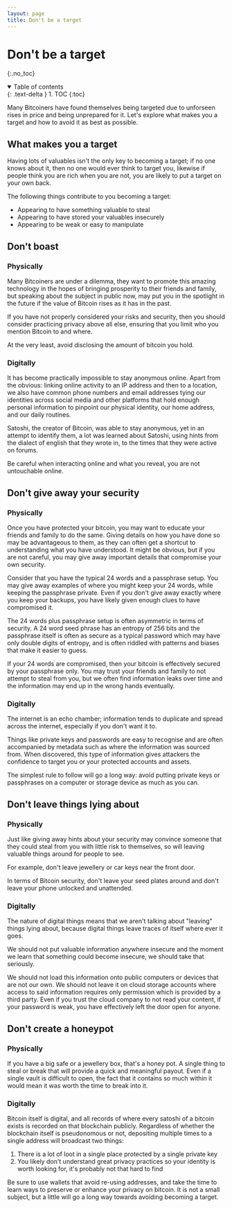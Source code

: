 ```yaml
---
layout: page
title: Don't be a target 
---
```


# Don't be a target
{:.no_toc}

<details open markdown="block">
  <summary>
    Table of contents
  </summary>
  {: .text-delta }
1. TOC
{:toc}
</details>

Many Bitcoiners have found themselves being targeted due to unforseen rises in price and being unprepared for it. Let's explore what makes you a target and how to avoid it as best as possible.

## What makes you a target

Having lots of valuables isn't the only key to becoming a target; if no one knows about it, then no one would ever think to target you, likewise if people think you are rich when you are not, you are likely to put a target on your own back.

The following things contribute to you becoming a target:
- Appearing to have something valuable to steal
- Appearing to have stored your valuables insecurely
- Appearing to be weak or easy to manipulate

## Don't boast

### Physically

Many Bitcoiners are under a dilemma, they want to promote this amazing technology in the hopes of bringing prosperity to their friends and family, but speaking about the subject in public now, may put you in the spotlight in the future if the value of Bitcoin rises as it has in the past.

If you have not properly considered your risks and security, then you should consider practicing privacy above all else, ensuring that you limit who you mention Bitcoin to and where.

At the very least, avoid disclosing the amount of bitcoin you hold.

### Digitally

It has become practically impossible to stay anonymous online. Apart from the obvious: linking online activity to an IP address and then to a location, we also have common phone numbers and email addresses tying our identities across social media and other platforms that hold enough personal information to pinpoint our physical identity, our home address, and our daily routines.

Satoshi, the creator of Bitcoin, was able to stay anonymous, yet in an attempt to identify them, a lot was learned about Satoshi, using hints from the dialect of english that they wrote in, to the times that they were active on forums.

Be careful when interacting online and what you reveal, you are not untouchable online.

## Don't give away your security

### Physically

Once you have protected your bitcoin, you may want to educate your friends and family to do the same. Giving details on how you have done so may be advantageous to them, as they can often get a shortcut to understanding what you have understood. It might be obvious, but if you are not careful, you may give away important details that compromise your own security.

Consider that you have the typical 24 words and a passphrase setup. You may give away examples of where you might keep your 24 words, while keeping the passphrase private. Even if you don't give away exactly where you keep your backups, you have likely given enough clues to have compromised it.

The 24 words plus passphrase setup is often asymmetric in terms of security. A 24 word seed phrase has an entropy of 256 bits and the passphrase itself is often as secure as a typical password which may have only double digits of entropy, and is often riddled with patterns and biases that make it easier to guess.

If your 24 words are compromised, then your bitcoin is effectively secured by your passphrase only. You may trust your friends and family to not attempt to steal from you, but we often find information leaks over time and the information may end up in the wrong hands eventually.

### Digitally

The internet is an echo chamber; information tends to duplicate and spread across the internet, especially if you don't want it to.

Things like private keys and passwords are easy to recognise and are often accompanied by metadata such as where the information was sourced from. When discovered, this type of information gives attackers the confidence to target you or your protected accounts and assets.

The simplest rule to follow will go a long way: avoid putting private keys or passphrases on a computer or storage device as much as you can.

## Don't leave things lying about

### Physically

Just like giving away hints about your security may convince someone that they could steal from you with little risk to themselves, so will leaving valuable things around for people to see.

For example, don't leave jewellery or car keys near the front door.

In terms of Bitcoin security, don't leave your seed plates around and don't leave your phone unlocked and unattended.

### Digitally

The nature of digital things means that we aren't talking about "leaving" things lying about, because digital things leave traces of itself where ever it goes.

We should not put valuable information anywhere insecure and the moment we learn that something could become insecure, we should take that seriously.

We should not load this information onto public computers or devices that are not our own. We should not leave it on cloud storage accounts where access to said information requires only permission which is provided by a third party. Even if you trust the cloud company to not read your content, if your password is weak, you have effectively left the door open for anyone.

## Don't create a honeypot

### Physically

If you have a big safe or a jewellery box, that's a honey pot. A single thing to steal or break that will provide a quick and meaningful payout. Even if a single vault is difficult to open, the fact that it contains so much within it would mean it was worth the time to break into it.

### Digitally

Bitcoin itself is digital, and all records of where every satoshi of a bitcoin exists is recorded on that blockchain publicly. Regardless of whether the blockchain itself is pseudonomous or not, depositing multiple times to a single address will broadcast two things:

1. There is a lot of loot in a single place protected by a single private key
2. You likely don't understand great privacy practices so your identity is worth looking for, it's probably not that hard to find

Be sure to use wallets that avoid re-using addresses, and take the time to learn ways to preserve or enhance your privacy on bitcoin. It is not a small subject, but a little will go a long way towards avoiding becoming a target.